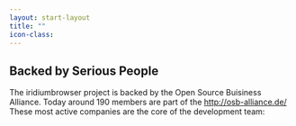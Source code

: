 ```yaml
---
layout: start-layout
title: ""
icon-class:
---
```


Backed by Serious People
------------------------
The iridiumbrowser project is backed by the Open Source Buisiness Alliance. Today around 190 members are part of the http://osb-alliance.de/<br>
These most active companies are the core of the development team: